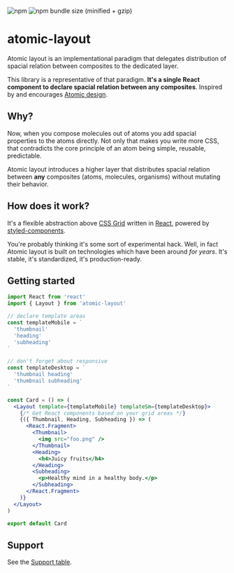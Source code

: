 ![npm](https://img.shields.io/npm/v/atomic-layout.svg) ![npm bundle size (minified + gzip)](https://img.shields.io/bundlephobia/minzip/atomic-layout.svg)

# atomic-layout

Atomic layout is an implementational paradigm that delegates distribution of spacial relation between composites to the dedicated layer.

This library is a representative of that paradigm. **It's a single React component to declare spacial relation between any composites**. Inspired by and encourages [Atomic design](http://bradfrost.com/blog/post/atomic-web-design).

## Why?

Now, when you compose molecules out of atoms you add spacial properties to the atoms directly. Not only that makes you write more CSS, that contradicts the core principle of an atom being simple, reusable, predictable.

Atomic layout introduces a higher layer that distributes spacial relation between **any** composites (atoms, molecules, organisms) without mutating their behavior.

## How does it work?

It's a flexible abstraction above [CSS Grid](https://developer.mozilla.org/en-US/docs/Web/CSS/CSS_Grid_Layout) written in [React](https://reactjs.org/), powered by [styled-components](https://github.com/styled-components/styled-components).

You're probably thinking it's some sort of experimental hack. Well, in fact Atomic layout is built on technologies which have been around _for years_. It's stable, it's standardized, it's production-ready.

## Getting started

```jsx
import React from 'react'
import { Layout } from 'atomic-layout'

// declare template areas
const templateMobile = `
  'thumbnail'
  'heading'
  'subheading'
`

// don't forget about responsive
const templateDesktop = `
  'thumbnail heading'
  'thumbnail subheading'
`

const Card = () => (
  <Layout template={templateMobile} templateSm={templateDesktop}>
    {/* Get React components based on your grid areas */}
    {({ Thumbnail, Heading, Subheading }) => (
      <React.Fragment>
        <Thumbnail>
          <img src="foo.png" />
        </Thumbnail>
        <Heading>
          <h4>Juicy fruits</h4>
        </Heading>
        <Subheading>
          <p>Healthy mind in a healthy body.</p>
        </Subheading>
      </React.Fragment>
    )}
  </Layout>
)

export default Card
```

## Support

See the [Support table](https://caniuse.com/#feat=css-grid).
